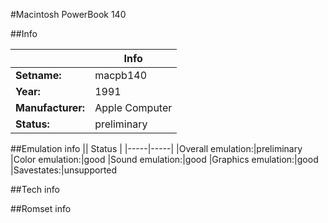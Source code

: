 #Macintosh PowerBook 140

##Info

||Info|
|-----|-----|
|**Setname:**|macpb140
|**Year:**|1991
|**Manufacturer:**|Apple Computer
|**Status:**|preliminary

##Emulation info
|| Status |
|-----|-----|
|Overall emulation:|preliminary
|Color emulation:|good
|Sound emulation:|good
|Graphics emulation:|good
|Savestates:|unsupported

##Tech info

##Romset info

<!--- START OF EDITED COMMENT DO NOT TOUCH TEXT ABOVE-->
